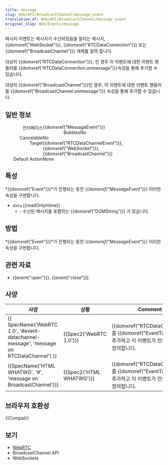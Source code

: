 ```yaml
---
title: message
slug: Web/API/BroadcastChannel/message_event
translation_of: Web/API/BroadcastChannel/message_event
original_slug: Web/Events/message
---
```

메시지 이벤트는 메시지가 수신되었음을 알리는 메시지, {{domxref("WebSocket")}}, {{domxref("RTCDataConnection")}} 또는 {{domxref("BroadcastChannel")}} 개체를 알려 줍니다.

대상이 {{domxref("RTCDataConnection")}}, 인 경우 이 이벤트에 대한 이벤트 핸들러를 {{domxref("RTCDataConnection.onmessage")}}속성을 통해 추가할 수 있습니다.

대상이 {{domxref("BroadcastChannel")}}인 경우, 이 이벤트에 대한 이벤트 핸들러를 {{domxref("BroadcastChannel.onmessage")}} 속성을 통해 추가할 수 있습니다.

## 일반 정보

<dl><dt style="width: 120px; text-align: right; float: left;">인터페이스</dt></dl>

<dl><dd style="margin: 0px 0px 0px 120px;">{{domxref("MessageEvent")}}</dd><dt style="width: 120px; text-align: right; float: left;">Bubbles</dt><dd style="margin: 0px 0px 0px 120px;">No</dd><dt style="width: 120px; text-align: right; float: left;">Cancelable</dt><dd style="margin: 0px 0px 0px 120px;">No</dd><dt style="width: 120px; text-align: right; float: left;">Target</dt><dd style="margin: 0px 0px 0px 120px;">{{domxref("RTCDataChannelEvent")}}, {{domxref("WebSocket")}}, {{domxref("BroadcastChannel")}}</dd><dt style="width: 120px; text-align: right; float: left;">Default Action</dt><dd style="margin: 0px 0px 0px 120px;">None</dd></dl>

## 특성

*{{domxref("Event")}}*가 진행되는 동안 _{{domxref("MessageEvent")}}_ 이러한 속성을 구현합니다.

- `data` {{readOnlyInline}}
  - : 수신된 메시지를 포함하는 {{domxref("DOMString")}} 가 있습니다.

## 방법

*{{domxref("Event")}}*가 진행되는 동안 _{{domxref("MessageEvent")}}_ 이러한 속성을 구현합니다.

## 관련 자료

- {{event("open")}}, {{event("close")}}.

## 사양

| 사양                                                                                                                 | 상황                             | Comment                                                                                                                           |
| -------------------------------------------------------------------------------------------------------------------- | -------------------------------- | --------------------------------------------------------------------------------------------------------------------------------- |
| {{ SpecName('WebRTC 1.0', '#event-datachannel-message', 'message on RTCDataChannel') }} | {{Spec2('WebRTC 1.0')}} | {{domxref("RTCDataChannel")}} 를 {{domxref("EventTarget")}}로 추가하고 이 이벤트가 전송될 시기를 정의합니다. |
| {{SpecName('HTML WHATWG', '#', 'message on BroadcastChannel')}}                                 | {{Spec2('HTML WHATWG')}} | {{domxref("RTCDataChannel")}} 를 {{domxref("EventTarget")}}로 추가하고 이 이벤트가 전송될 시기를 정의합니다. |

## 브라우저 호환성

{{Compat}}

## 보기

- [WebRTC](/ko/docs/Web/Guide/API/WebRTC)
- BroadcastChannel API
- WebSockets

